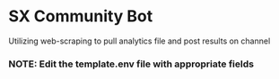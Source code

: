 # SX Community Bot
Utilizing web-scraping to pull analytics file and post results on channel

### NOTE: Edit the template.env file with appropriate fields
